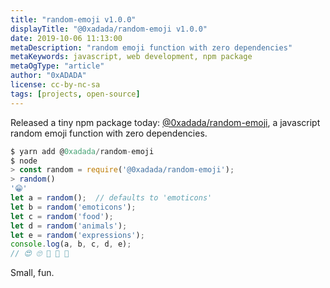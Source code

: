 ```yaml
---
title: "random-emoji v1.0.0"
displayTitle: "@0xadada/random-emoji v1.0.0"
date: 2019-10-06 11:13:00
metaDescription: "random emoji function with zero dependencies"
metaKeywords: javascript, web development, npm package
metaOgType: "article"
author: "0xADADA"
license: cc-by-nc-sa
tags: [projects, open-source]
---
```


Released a tiny npm package today: [@0xadada/random-emoji](https://0xadada.pub/random-emoji/),
a javascript random emoji function with zero dependencies.

```javascript
$ yarn add @0xadada/random-emoji
$ node
> const random = require('@0xadada/random-emoji');
> random()
'😁'
let a = random();  // defaults to 'emoticons'
let b = random('emoticons');
let c = random('food');
let d = random('animals');
let e = random('expressions');
console.log(a, b, c, d, e);
// 😍 🙄 🍗 🐥 🤢
```

Small, fun.
